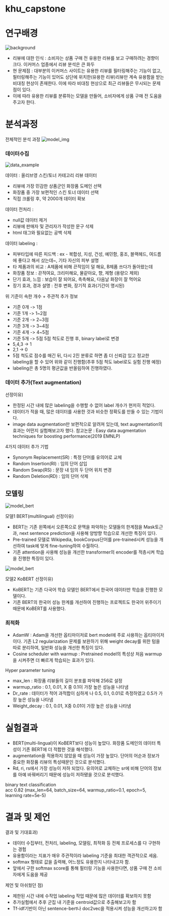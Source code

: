 # khu_capstone

# 연구배경

![background](./images/motivation.png)

- 리뷰에 대한 인식 : 소비자는 상품 구매 전 유용한 리뷰를 보고 구매하려는 경향이 크다. 이커머스 업종에서 리뷰 분석은 큰 화두
- 현 문제점 : 대부분의 이커머스 사이트는 유용한 리뷰를 필터링해주는 기능이 없고, 필터링해주는 기능이 있어도 상단에 위치한(유용한 리뷰)리뷰만 계속 유용함을 받는 비대칭 현상이 존재한다. 이에 따라 비대칭 현상으로 최근 리뷰들은 무시되는 문제점이 있다.
- 이에 따라 유용한 리뷰를 분류하는 모델을 만들어, 소비자에게 상품 구매 전 도움을 주고자 한다.


# 분석과정

전체적인 분석 과정
![model_img](https://user-images.githubusercontent.com/57586314/140477467-3afdcacd-bacc-4b04-a60d-a33825b59eb2.png)

### 데이터수집

![data_example](./images/data_example.png)

데이터 : 올리브영 스킨/토너 카테고리 리뷰 데이터
- 리뷰에 가장 민감한 상품군인 화장품 도메인 선택
- 화장품 중 가장 보편적인 스킨 토너 데이터 선택
- 직접 크롤링 후, 약 2000개 데이터 확보

데이터 전처리 : 
- null값 데이터 제거
- 리뷰에 판매자 및 관리자가 작성한 문구 삭제
- html 태그와 필요없는 공백 삭제

데이터 labeling : 
- 피부타입에 따른 피드백 : ex - 복합성, 지성, 건성, 예민함, 홍조, 블랙헤드, 여드름에 좋다고 해서 샀는데~, 기타 자신의 피부 설명
- 타 제품과의 비교 : A제품에 비해 끈적임이 덜 해요, B제품 쓰다가 돌아왔는데
- 화장품 정보 : 끈적여요, 크리미해요, 물같아요, 향, 제형 (용량으 제외)
- 단기 효과, 느낌 : 보습이 잘 되어요, 촉촉해요, 다음날 화장이 잘 먹어요
- 장기 효과, 경과 설명 : 전후 변화, 장기적 효과(기간이 명시된)

위 기준이 속한 개수 + 주관적 추가 정보
- 기준 0개 -> 1점
- 기준 1개 -> 1~2점
- 기준 2개 -> 2~3점
- 기준 3개 -> 3~4점
- 기준 4개 -> 4~5점
- 기준 5개 -> 5점
5점 척도로 진행 후, binary label로 변경
- 5,4,3 -> 1
- 2,1 -> 0
- 5점 척도로 점수를 매긴 뒤, 다시 2진 분류로 하면 좀 더 신뢰감 있고 정교한 labeling을 할 수 있어 위와 같이 진행함(추후 5점 척도 label로도 실험 진행 예정)
- labeling은 총 5명의 평균값을 반올림하여 진행하였다.

### 데이터 추가(Text augmentation)
선정이유)
- 한정된 시간 내에 많은 labeling을 수행할 수 없어 label 개수가 현저히 적었다.
- 데이터가 적을 때, 많은 데이터를 사용한 것과 비슷한 정확도를 만들 수 있는 기법이다.
- image data augmentation만 보편적으로 알려져 있는데, text augmentation의 효과는 어떤지 실험해보고자 했다.
참고논문  : Easy data augmentation techniques for boosting performance(2019 EMNLP)

4가지 데이터 추가 기법
- Synonym Replacement(SR) : 특정 단어를 유의어로 교체
- Random Insertion(RI) : 임의 단어 삽입
- Random Swap(RS) : 문장 내 임의 두 단어 위치 변경
- Random Deletion(RD) : 임의 단어 삭제

## 모델링 

![model_bert](./images/bert.png)

모델1 BERT(multilingual)
선정이유)
- BERT는 기존 왼쪽에서 오른쪽으로 문맥을 파악하는 모델들의 한계점을 Mask토근과, next sentence prediction을 사용해 양방향 학습으로 개선한 특징이 있다.
- Pre-trained 모델로 Wikipedia, bookCorpus단어를 pre-trained시켜 성능을 개선하여 task에 맞게 fine-tuning하여 수월하다.
- 기존 attention을 사용해 성능을 개선한 transformer의 encoder를 적층시켜 학습을 진행한 특징이 있다.

![model_bert](./images/kobert.png)

모델2 KoBERT
선정이유)
- KoBERT는 기존 다국어 학습 모델인 BERT에서 한국어 데이터만 학습을 진행한 모델이다.
- 기존 BERT의 한국어 성능 한계를 개선하여 진행하는 프로젝트도 한국어 위주이기 때문에 KoBERT를 사용했다.

### 최적화
- AdamW : Adam을 개선한 옵티마이저로 bert model에 주로 사용하는 옵티마이저이다. 기존 L2 regularization 문제를 보완하기 위해 weight decay를 위한 텀을 따로 분리하여, 일반화 성능을 개선한 특징이 있다.
- Cosine scheduler with warmup : Pretrained model의 특성상 처음 warmup을 시켜주면 더 빠르게 학습되는 효과가 있다.

Hyper parameter tuning
- max_len : 화장품 리뷰들의 길이 분포를 파악해 256로 설정
- warmup_ratio : 0.1, 0.01, X 중 0.1이 가장 높은 성능을 나타냄
- Dr_rate : 데이터가 적어 과적합이 심하게 나 0.5, 0.1, 0.01로 측정하였고 0.5가 가장 높은 성능을 나타냄
- Weight_decay : 0.1, 0.01, X중 0.01이 가장 높은 성능을 나타냄

# 실험결과

- BERT(multi-lingual)이 KoBERT보다 성능이 높았다. 화장품 도메인의 데이터 특성이 기존 BERT에 더 적합한 것을 해석했다.
- augmentation을 적용하지 않았을 때 성능이 가장 높았다. 단어의 어순과 정보가 중요한 화장품 리뷰의 특성때문인 것으로 분석했다.
- Rd, ri, rs에서 가장 성능이 저하 되었다. 유의어로 교체하는 sr에 비해 단어의 정보를 아예 바꿔버리기 때문에 성능이 저하됐을 것으로 분석했다.

binary text classification<br>
acc 0.82 (max_len=64, batch_size=64, warmup_ratio=0.1, epoch=5, learning rate=5e-5)

# 결과 및 제언

결과 및 기대효과)
- 데이터 수집부터, 전처리, labeling, 모델링, 최적화 등 전체 프로세스를 다 구현하는 경험
- 유용함이라는 지표가 매우 주관적이라 labeling 기준을 최대한 객관적으로 세움.
- softmax 형태로 값을 출력해, 어느정도 유용한지 나타내고자 함.
- 앞에서 구한 softmax score를 통해 필터링 기능을 사용한다면, 상품 구매 전 소비자에게 도움을 제공

제언 및 아쉬웠던 점)
- 제한된 시간 내에 수작업 labeling 작업 때문에 많은 데이터를 확보하지 못함
- 추가실험에서 추후 군집 내 기준을 centroid값으로 추출해보고자 함
- Tf-idf기반이 아닌 sentence-bert나 doc2vec을 적용시켜 성능을 개선하고자 함
